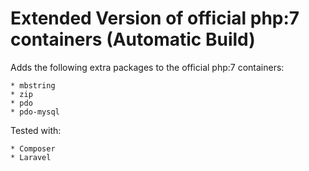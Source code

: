 # Extended Version of official php:7 containers (Automatic Build)

Adds the following extra packages to the official php:7 containers:

	* mbstring
	* zip
	* pdo
	* pdo-mysql

Tested with:
	
	* Composer
	* Laravel
